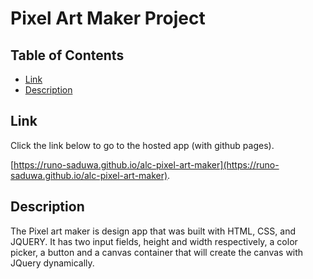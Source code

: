 # Pixel Art Maker Project

## Table of Contents

* [Link](#link)
* [Description](#description)

## Link

Click the link below to go to the hosted app (with github pages).

[https://runo-saduwa.github.io/alc-pixel-art-maker](https://runo-saduwa.github.io/alc-pixel-art-maker).

## Description

The Pixel art maker is design app that was built with HTML, CSS, and JQUERY.
It has two input fields, height and width respectively, a color picker, a button and a canvas container that will create the canvas with JQuery dynamically.


